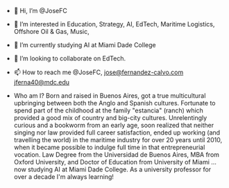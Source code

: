 - 👋 Hi, I’m @JoseFC
- 👀 I’m interested in Education, Strategy, AI, EdTech, Maritime Logistics, Offshore Oil & Gas, Music, 
- 🌱 I’m currently studying AI at Miami Dade College
- 💞️ I’m looking to collaborate on EdTech.
- 📫 How to reach me @JoseFC, jose@fernandez-calvo.com  jferna40@mdc.edu

- Who am I?  Born and raised in Buenos Aires, got a true multicultural upbringing between both the Anglo and Spanish cultures. Fortunate to spend part of the childhood at the family "estancia" (ranch) which provided a good mix of country and big-city cultures. Unrelentingly curious and a bookworm from an early age, soon realized that neither singing nor law provided full career satisfaction, ended up working (and travelling the world) in the maritime industry for over 20 years until 2010, when it became possible to indulge full time in that entrepreneurial vocation. Law Degree from the Universidad de Buenos Aires, MBA from Oxford University, and Doctor of Education from University of Miami ... now studying AI at Miami Dade College. As a university professor for over a decade I'm always learning!



